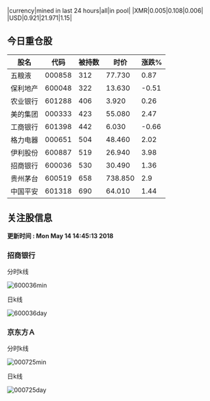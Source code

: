 |currency|mined in last 24 hours|all|in pool|
|XMR|0.005|0.108|0.006|
|USD|0.921|21.971|1.15|

## 今日重仓股 

|股名|代码|被持数|时价|涨跌%|
|---|---|---|---|---|
|五粮液|000858|312|77.730|0.87|
|保利地产|600048|322|13.630|-0.51|
|农业银行|601288|406|3.920|0.26|
|美的集团|000333|423|55.080|2.47|
|工商银行|601398|442|6.030|-0.66|
|格力电器|000651|504|48.460|2.02|
|伊利股份|600887|519|26.940|3.98|
|招商银行|600036|530|30.490|1.36|
|贵州茅台|600519|658|738.850|2.9|
|中国平安|601318|690|64.010|1.44|

## 关注股信息
**更新时间 : Mon May 14 14:45:13 2018**
### 招商银行 
分时k线

![600036min](http://image.sinajs.cn/newchart/min/n/sh600036.gif)

日k线

![600036day](http://image.sinajs.cn/newchart/daily/n/sh600036.gif)

### 京东方Ａ 
分时k线

![000725min](http://image.sinajs.cn/newchart/min/n/sz000725.gif)

日k线

![000725day](http://image.sinajs.cn/newchart/daily/n/sz000725.gif)
